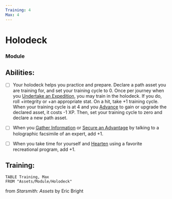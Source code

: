 ```yaml
---
Training: 4
Max: 4
---
```


# Holodeck
### Module


## Abilities:


- [ ] Your holodeck helps you practice and prepare. Declare a path asset you are training for, and set your training cycle to 0. Once per journey when you [Undertake an Expedition](Undertake_an_Expedition.md), you may train in the holodeck. If you do, roll +integrity or +an appropriate stat. On a hit, take +1 training cycle. When your training cycle is at 4 and you [Advance](Advance.md) to gain or upgrade the declared asset, it costs -1 XP. Then, set your training cycle to zero and declare a new path asset.

- [ ] When you [Gather Information](Gather_Information.md) or [Secure an Advantage](5_Moves/Adventure/Secure_an_Advantage.md) by talking to a holographic facsimile of an expert, add +1.

- [ ] When you take time for yourself and [Hearten](Hearten.md) using a favorite recreational program, add +1.

## Training:
```dataview
TABLE Training, Max
FROM "Assets/Module/Holodeck"
```



from *Starsmith: Assets* by Eric Bright